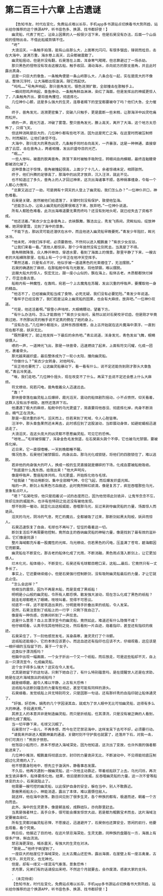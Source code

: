 # 第二百三十六章 上古遗谜
        【告知书友，时代在变化，免费站点难以长存，手机app多书源站点切换看书大势所趋，站长给你推荐的这个换源APP，听书音色多、换源、找书都好使！】
       幽灵船，代表了死亡，沾染上因果的人一般很少活下来，但是石昊没有办法，后面一个山岳般的怪物出击，不借此船威势镇不住。
       “咚”
       大浪滔天，一条触手拍落，能有山岳那么大，上面寒光闪闪，有很多锯齿，锋锐而炫目，击在大海中，波涛万重，海水卷上高天，云朵都被震散了。
       幽灵船摇动，但是并没有翻，石昊落在上面，浑身寒气飕飕，但总算避过了一场杀劫。
       那只黑色的怪物没有攻击这艘古船，触手收回，涌动海水，杀向前方的那支兽角，并且此时露出真身。
       这是一只巨大的章鱼，一条触角便是一条山岭那么大，八条合在一起，实在是庞大的不像话，整体沉浮时，让大海都出现漩涡，随它而起伏。
       “呜呜……”号角声响起，那只兽角发光，银色涟漪扩散，全部撞击在那触手上。
       一瞬间怒鸣声响起，章鱼挣动，一条触角鲜血淋淋，染红了海面，但是发挥出的神威更惊人了，八条触角齐出，要将兽角攫住，彻底炼化。
       几位神仆心颤，这是多么强大的生灵，连尊者赐下的至宝都要被夺了吗？他们大急，全力催动。
       终于，兽角发光，涟漪更密集了，突破八只触手，更是震断一些末梢，让那海洋中凶灵吃痛而松开。
       哧的一声，霞光万道，冲破了雾霭，整只兽角发光，滕上高天，离开了大海，这个地方太恐怖了，只得飞天。
       但这种消耗是巨大的，几位神仆都有些吃不消，因为这是死亡之海，在这里时而被压制修为，时而解封，让他们承受不住。
       大海中，那只庞大的黑色凶灵，几条触手同时击向高天，一齐暴涨，这是一种神通，直接穿透了云层，击在兽角上，两者相撞，发出炽盛夺目的光芒。
       “啊……”
       一些人惨叫，被震的脱离兽角，跌落下来时被触手吸附住，转眼间血肉模糊，最终连骷髅骨都被消化掉了。
       这种景象过于惊悚，兽角被撞起很高，上面少了十几人，余者惊魂未定，相顾骇然。
       终于，他们升腾的足够高了，那海中的凶灵才放弃，沉入汪洋，就此不见。
       也不知道过了多久，兽角上的人才回过神来，这次出海诸事不顺，各种祸事缠身，令每一个人都心力憔悴。
       “总算又逃过了一劫，可是拥有十洞天的人登上了幽灵船，我们怎么办？”一位神仆开口，神色难看。
       石昊是关键，居然被他们给遗落了，关键时刻没有保护，致使他坠海。
       “还能怎么办，沾染上幽灵船的因果很难活下来，放弃吧。”一位神仆说道。
       所有人都脸色难看，此次出海难道要无果而终吗？还没有到地头呢，就已经失去了资格不成。
       “他还活着。”紫衣少女立身兽角上，衣袂飘舞，雅洁出尘，秀发飞扬间，灵眸灿灿，绽放神曦，她洞穿雾霭，见到了海中的景象。
       “不能下去，那凶灵可能还潜伏在水中，而且他进入幽灵船早晚要死。”青发少年阻拦，眸光冰冷。
       “他未死，冲我们挥手呢，必须要救他，不然何以进入鲲鹏巢？”紫衣少女反驳。
       “让我们来看一看。”其他人都惊异，那个少年居然没有立刻死去，当真是了不得。
       兽角稍微降落，众人睁开神目，穿透水雾，看到了海面上的情景。那里平静了下来，一艘古老的大船横陈那里，在船上有一个少年正在他冲天空挥手。
       “果然活着，只是有点不对，他似乎被一道道黑色的光束缠住了，无法摆脱。”
       石昊的确遇到了麻烦，在那船舱中有乌光散发，将他禁锢，难以摆脱。
       这艘大船大的惊人，恢宏无比，跟一座小山似的，飘在海上，船体古老，木质都都快烂掉了，尽显沧桑古意。
       船舱内有一种魔性，在轰鸣，宛若一个上古魔鬼在苏醒，发出沉重的呼吸声，要攫取他一身的精血。
       “他活不了，已经被幽灵船当成了食物，必死无疑，我们没有必要犯险。”青发少年说道。
       “看样子已经没救了，我们若是沾染上幽灵船的因果，也会有大麻烦，放弃吧。”一位神仆叹道。
       “可是，他还活着啊。”银雪小声咕哝，大眼睛瞟动，望着下方。
       “有什么办法吗，怎么才能救他？”紫衣少女询问，虽然以前对石昊咬牙切齿，但是刚才毕竟救过她，不然那凶灵的触手说不定真的劈在了她的身上。
       “没有办法。”几位神仆都摇头，这种东西很难惹，自上古开始就在这片魔海中漂浮，一直到现在都不腐，妖异无比。
       “既然要死了，就让他发挥一下最后的余热吧。”青云说道，浑身发光，青色发丝飞舞，眼睛很慑人。
       哧的一声，一道神光飞出，那是一块兽骨，迅速燃烧了起来，上面有符文闪耀，化成一团光，裹着骨头。
       那光越来越炽盛，最后整体成为了一轮小太阳，撞向幽灵船。
       “你做什么？”紫衣少女转身，对他呵斥。
       “反正他也要死了，让这幽灵船暴动下，看一看有什么，说不定还能伤到刚才那头大章鱼呢。”青云冷笑道。
       “唉，我们走吧。”几位神仆摇头，现在改变不了什么，再呆下去说不定还会惹上什么大麻烦。
       符文缭绕，宛若闪电，兽角载着众人迅速远去。
       “轰！”
       那块兽骨落在幽灵船上后爆碎，霞光滔天，震动的船体剧烈摇动，小不点愤然，仰天看着，这群人没有出手相助，居然还落井下石。
       他遭遇了极大的麻烦，船舱中的乌光更盛了，简直要将他吞没、彻底炼化掉，肉身不断淌血，精气正在流失。
       那是一股浓重的杀气，滔天而上，仿若来到了死域，令人心胆皆寒。
       汪洋中，那头章鱼果然还未离去，此时感应到了这股波动，当即展动身体，如避蛇蝎般迅速逃走了。
       大浪滔天，连这头庞大的凶灵都不愿惹幽灵船，可见它的恐怖。
       “吱吱……”毛球被惊醒了，浑身金色毛发倒竖，在石昊肩头跳个不停，它也被乌光禁锢，要被炼化掉。
       近日来，它一直很嗜睡，一天到晚都睡不醒。
       情况危急，石昊他们被禁锢后，肉身出血，那乌光化成锁链，将他们的四肢锁住了，难以逃脱。
       若非他的肉身强大的吓人，换成一般的生灵直接就是爆碎的下场，化成血雾被船舱吸收。
       “到底是什么鬼东西，给我出来！”他大声呵斥。
       像是呼吸声，整座船体共鸣，乌光更盛，开始炼化他与毛球。
       “给我破！”他动用断剑，集中全部精气神，令它飞起，而后爆发炽盛光辉。
       嗡的一声，断剑上有黑色污血痕迹，此时竟然鲜红欲滴，像是复苏了，疯狂吞噬那些乌光，景象有点吓人。
       “嗯？”石昊吃惊，他只是抱着试一试的态度而已，因为他觉得此剑诡异，让鬼爷念念不忘，除却见到的威能外，也许有些特别之处还没有被他发现。
       想不到刚一催动，就显化出这般威能，吞噬那乌光，反过来剥夺幽灵船的力量，场面惊人而诡异。
       滔天的乌光，阴冷的气息，死亡的魔云，全都被吸了过来，那断剑如黑太阳般，妖异而惊人。
       石昊迅速恢复了自由，毛球也不再叫了，怔怔的看着这一切。
       断剑复活后不再需要他控制，竟然自主的吞纳幽灵船的神秘力量，像是找到了最有效的滋补品，它们像是同源！
       整片海域都充斥着一股魔性的光辉，乌光缭绕，仿若黑色的闪电，压盖满了苍穹，碧海都因它而颤栗。
       幽灵船在不断变化，那古老的船体化成了光雨，不断消融，黑色雨点落入断剑上，让它更加慑人。
       烂木化光，船体缩小，不断变化，石昊还有毛球都目瞪口呆，这船……最后，它竟然只有一丈多长了。
       事实上，它还要继续缩小，但是石昊强行控制断剑，没有吸附幽灵船最后的力量，才让它就此止住。
       “怎么会这样？”
       他相当的震惊，因为不再是木船，而是变成了黑纸船！
       明明是小山般的幽灵船，令所有人都恐惧，散发强大波动，现在怎么化成了黑色的纸船？
       就连毛球都瞪大了眼睛，吱吱叫着，觉得不可思议。
       彻底不一样，这不是筑造出来的，分明是用手折叠出来的纸船，令人发呆。
       突然，石昊注意到了纸船上的一行字：只剩下我自己了。
       像是有一种伤感，仿佛间听到了一声叹息。
       这是什么意思？自上古漂浮至今的幽灵船，竟然如此，难道还有什么隐情不成？
       他仔细观看，认真寻找其他特别之处，然后看到一片血迹，烙着指印，甚至还有指纹的痕迹。
       石昊呆住了，下一刻他感觉发毛，浑身森寒，激灵灵打了个冷颤。
       这纸船还能缩小，它的本体应该更小。而这血迹还有指印也应该不大，仔细观看，这应该是一根纤细的玉指留下的，属于一个女子。
       这类似于漂流瓶吗？
       他脑中出现一幅画面，一个女子折出一个又一个纸船，而后放走，可是这些船却不灭，自上古一只漂流至今，化成幽灵船。
       这个女子得多么强大？这实在令人发毛。
       尤其是她留下的这句话，只剩下她自己了，有什么特别蕴意吗，是在提醒世人还是在求助，她是在这片海域放出的纸船吗？
       越是细琢磨，越令人难以平静，上古有大恐怖！
       这纸船与这断剑蕴含的力量有些相近，甚至可能有同样的源头。
       石昊细看，发觉纸船上并无特别符文，只是因那一句话，还有那纤秀的血指印就让船体通灵了。
       “好强，好恐怖，娟秀的几个字因浸其血，就成为了世人眼中无比可怕幽灵船，这得有多么大的神通，手段通天啊。”
       其原主人的本意并非是制造幽灵船，而只是折纸船，任其漂流，只是没有被正确的人看到，最终化成了魔船。
       当一切平静下来，毛球又沉眠了。
       石昊思忖了一会儿，不再多想，而今在茫茫禁忌海中，这样发呆下去可不好，必须要行动。
       “请我来开辟进入鲲鹏神巢的通道，关键时刻不守护我也就罢了，还落井下石，对我一击，你们可真行！”熊孩子愤怒。
       他驾驭小船而行，原本不想进入海域深处，因为他知道，这次出了变故，也许外面的强者都能进来了。
       几位神仆推测，鲲鹏巢将彻底出世，封印的力量诡异无比，不断波动中，不见得能彻底压制超过化灵境的人了。
       他不想置身险地中，想先立于漩涡外，静看事态发展。
       不久后，他再次遇到一艘幽灵船，这一次他主动靠近，带着纸船跃了上去。乌光闪烁，再次发生诡异事件，船体要炼化他。结果，依旧是断剑发威，反吞噬幽灵船的力量，这一次不曾等船体变的太小，石昊就阻止了。
       他需要一艘可控的幽灵船，以此保护自身的安全，躲在当中，别人不敢靠近。
       那艘黑纸船太小，神能消退，露出了本体，难以震慑住敌人。
       就这样，他在海中游荡，数日间见到了很多生灵，各个种族的都有，极速而进，朝着一个方向而去。
       此外，海中的生灵更多，像是朝圣般，成群结队，亦向那里赶去。
       当真是强者林立，高手众多，很可能会爆发惊世大战，若是都为鲲鹏宝术而去，这片海域注定要被血染红。
       所有生灵都对幽灵船忌惮，不愿接近，迅速避开了，石昊倒也还算安全，悠闲的前行，他要去观看，看个究竟。
       两日后，他接近了目的地，在这片禁忌海深处，生灵无数，同种族的盘踞在一方，海面上有很多尸体，鲜血流淌。
       禁忌海更深处，喊杀震天，有强大的生灵在对决。
       “那是……”他终于眺望到了。
       一座巨大的枯崖位于海域深处，比太古魔山还宏伟，露出海面，在崖壁上有一座古禽巢，古朴无华，并无符文，也无神光。
       但是，却有一缕又一缕混沌气垂落，景象恐怖！
       求月票，兄弟们有的话请投出来吧，不然这个月就要去，会作废滴，感谢大家的支持。
       .
       .（未完待续）
       【告知书友，时代在变化，免费站点难以长存，手机app多书源站点切换看书大势所趋，站长给你推荐的这个换源APP，听书音色多、换源、找书都好使！】